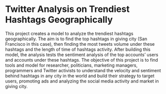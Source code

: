 # Twitter Analysis on Trendiest Hashtags Geographically
This project creates a model to analyze the trendiest hashtags geographically. The aim is to find the top hashtags in giving city (San Francisco in this case), then finding the most tweets volume under these hashtags and the length of time of hashtags activity. After building this model, the analysis tests the sentiment analysis of the top accounts’ users and accounts under these hashtags. The objective of this project is to find tools and model for researcher, politicians, marketing managers, programmers and Twitter activists to understand the velocity and sentiment behind hashtags in any city in the world and build their strategy to target users, promoting ads and analyzing the social media activity and market in giving city. 
